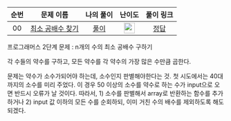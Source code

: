 |          순번          |        문제 이름         |        나의 풀이         |         난이도          |        풀이 링크         |
| :-----: | :-----: | :-----: | :-----: | :-----: |
| 00 |  <a href="https://school.programmers.co.kr/learn/courses/30/lessons/12953" target="_blank">최소 공배수 찾기</a> | <a href="./12953">풀이</a> | <img height="25px" width="25px" src="https://static.solved.ac/tier_small/4.svg"/> | <a href="https://school.programmers.co.kr/learn/courses/30/lessons/12953/solution_groups?language=java" target="_black">정답</a> |

프로그래머스 2단계 문제 : n개의 수의 최소 공배수 구하기

각 수들의 약수를 구하고, 모든 약수를 각 약수의 가장 많은 수만큼 곱한다.

문제는 약수가 소수가되어야 하는데, 소수인지 판별해야한다는 것.
첫 시도에서는 40대까지의 소수를 미리 주었다. 이 경우 50 이상의 소수를 약수로 하는 수가 input으로 오면 반드시 오류가 날 것이다.
따라서, 1) 소수를 판별해서 array로 반환하는 함수를 추가하거나 2) input 값 이하의 모든 수를 순회하되, 이미 거친 수의 배수를 제외하도록 해도 되겠다.

